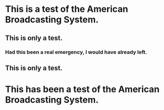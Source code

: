 # This is a test of the American Broadcasting System.
## This is only a test.
### Had this been a real emergency, I would have already left.
## This is only a test.
# This has been a test of the American Broadcasting System.
